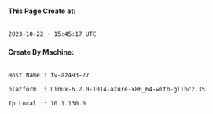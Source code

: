 
   
#### This Page Create at:

```bash

2023-10-22 - 15:45:17 UTC

```

#### Create By Machine:

```bash

Host Name : fv-az493-27

platform  : Linux-6.2.0-1014-azure-x86_64-with-glibc2.35

Ip Local  : 10.1.130.0

```

